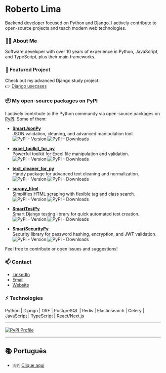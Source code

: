 # Roberto Lima
Backend developer focused on Python and Django. I actively contribute to open-source projects and teach modern web technologies.

### 👨‍💻 About Me
Software developer with over 10 years of experience in Python, JavaScript, and TypeScript, plus their main frameworks.

### 🚀 Featured Project
Check out my advanced Django study project:  
👉 [Django usecases](https://github.com/robertolima-dev/django-usecases)

### 📦 My open-source packages on PyPI

I actively contribute to the Python community via open-source packages on [PyPI](https://pypi.org/user/robertolima_dev/). Some of them:

- **[SmartJsonPy](https://pypi.org/project/SmartJsonPy/)**  
  JSON validation, cleaning, and advanced manipulation tool.  
  ![PyPI - Version](https://img.shields.io/pypi/v/SmartJsonPy) ![PyPI - Downloads](https://img.shields.io/pypi/dm/SmartJsonPy)

- **[excel_toolkit_for_py](https://pypi.org/project/excel_toolkit_for_py/)**  
  Powerful toolkit for Excel file manipulation and validation.  
  ![PyPI - Version](https://img.shields.io/pypi/v/excel_toolkit_for_py) ![PyPI - Downloads](https://img.shields.io/pypi/dm/excel_toolkit_for_py)

- **[text_cleaner_for_py](https://pypi.org/project/text_cleaner_for_py/)**  
  Handy package for advanced text cleaning and normalization.  
  ![PyPI - Version](https://img.shields.io/pypi/v/text_cleaner_for_py) ![PyPI - Downloads](https://img.shields.io/pypi/dm/text_cleaner_for_py)

- **[scrapy_html](https://pypi.org/project/scrapy_html/)**  
  Simplifies HTML scraping with flexible tag and class search.  
  ![PyPI - Version](https://img.shields.io/pypi/v/scrapy_html) ![PyPI - Downloads](https://img.shields.io/pypi/dm/scrapy_html)

- **[SmartTestPy](https://pypi.org/project/SmartTestPy/)**  
  Smart Django testing library for quick automated test creation.  
  ![PyPI - Version](https://img.shields.io/pypi/v/SmartTestPy) ![PyPI - Downloads](https://img.shields.io/pypi/dm/SmartTestPy)

- **[SmartSecurityPy](https://pypi.org/project/SmartSecurityPy/)**  
  Security library for password hashing, encryption, and JWT validation.  
  ![PyPI - Version](https://img.shields.io/pypi/v/SmartSecurityPy) ![PyPI - Downloads](https://img.shields.io/pypi/dm/SmartSecurityPy)

Feel free to contribute or open issues and suggestions!

### 📫 Contact
- [LinkedIn](https://www.linkedin.com/in/roberto-lima-01/)
- [Email](mailto:robertolima.izphera@gmail.com)
- [Website](https://robertolima-developer.vercel.app/)

### ⚡ Technologies
Python | Django | DRF | PostgreSQL | Redis | Elasticsearch | Celery | JavaScript | TypeScript | React/Next.js

---

[![PyPI Profile](https://img.shields.io/badge/PyPI-Perfil%20RobertoLima-blue)](https://pypi.org/user/robertolima_dev/)

---

## 📚 Português
- 🇧🇷 [Clique aqui](README.pt-br.md)

